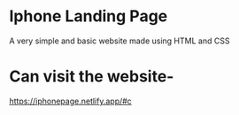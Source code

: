 
# Iphone Landing Page

A very simple and basic website made using HTML and CSS

# Can visit the website-

https://iphonepage.netlify.app/#c
